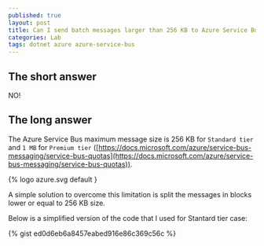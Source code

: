 ```yaml
---
published: true
layout: post
title: Can I send batch messages larger than 256 KB to Azure Service Bus? 
categories: Lab
tags: dotnet azure azure-service-bus
---
```

## The short answer 
NO!

## The long answer
The Azure Service Bus maximum message size is 256 KB for `Standard tier` and `1 MB` for `Premium tier` ([https://docs.microsoft.com/azure/service-bus-messaging/service-bus-quotas](https://docs.microsoft.com/azure/service-bus-messaging/service-bus-quotas)).

{% logo azure.svg default }

A simple solution to overcome this limitation is split the messages in blocks lower or equal to 256 KB size. 

Below is a simplified version of the code that I used for Stantard tier  case:

{% gist ed0d6eb6a8457eabed916e86c369c56c %}